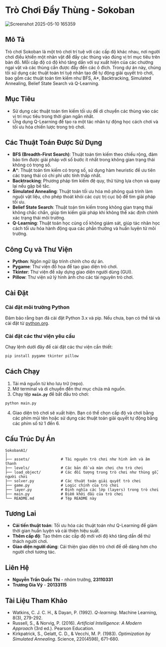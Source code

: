 
# Trò Chơi Đẩy Thùng - Sokoban
![Screenshot 2025-05-10 165359](https://github.com/user-attachments/assets/6fc393d1-ae4f-487d-817c-b47be918c207)

## Mô Tả
Trò chơi Sokoban là một trò chơi trí tuệ với các cấp độ khác nhau, nơi người chơi điều khiển một nhân vật để đẩy các thùng vào đúng vị trí mục tiêu trên bản đồ. Mỗi cấp độ có độ khó tăng dần với sự xuất hiện của các chướng ngại vật và các thùng cần được đẩy đến các ô đích. Trong dự án này, chúng tôi sử dụng các thuật toán trí tuệ nhân tạo để tự động giải quyết trò chơi, bao gồm các thuật toán tìm kiếm như BFS, A*, Backtracking, Simulated Annealing, Belief State Search và Q-Learning.

## Mục Tiêu
- Sử dụng các thuật toán tìm kiếm tối ưu để di chuyển các thùng vào các vị trí mục tiêu trong thời gian ngắn nhất.
- Ứng dụng Q-Learning để tạo ra một tác nhân tự động học cách chơi và tối ưu hóa chiến lược trong trò chơi.

## Các Thuật Toán Được Sử Dụng
- **BFS (Breadth-First Search)**: Thuật toán tìm kiếm theo chiều rộng, đảm bảo tìm được giải pháp với số bước ít nhất trong không gian trạng thái không có trọng số.
- **A***: Thuật toán tìm kiếm có trọng số, sử dụng hàm heuristic để ưu tiên các trạng thái có chi phí ước tính thấp nhất.
- **Backtracking**: Phương pháp tìm kiếm đệ quy, thử từng lựa chọn và quay lại nếu gặp bế tắc.
- **Simulated Annealing**: Thuật toán tối ưu hóa mô phỏng quá trình làm nguội vật liệu, cho phép thoát khỏi các cực trị cục bộ để tìm giải pháp tối ưu.
- **Belief State Search**: Thuật toán tìm kiếm trong không gian trạng thái không chắc chắn, giúp tìm kiếm giải pháp khi không thể xác định chính xác trạng thái môi trường.
- **Q-Learning**: Thuật toán học củng cố không giám sát, giúp tác nhân học cách tối ưu hóa hành động qua các phần thưởng và huấn luyện từ môi trường.

## Công Cụ và Thư Viện
- **Python**: Ngôn ngữ lập trình chính cho dự án.
- **Pygame**: Thư viện đồ họa để tạo giao diện trò chơi.
- **Tkinter**: Thư viện để xây dựng giao diện người dùng (GUI).
- **Pillow**: Thư viện xử lý hình ảnh cho các tài nguyên trò chơi.

## Cài Đặt
### Cài đặt môi trường Python
Đảm bảo rằng bạn đã cài đặt Python 3.x và pip. Nếu chưa, bạn có thể tải và cài đặt từ [python.org](https://www.python.org/).

### Cài đặt các thư viện yêu cầu
Chạy lệnh dưới đây để cài đặt các thư viện cần thiết:
```bash
pip install pygame tkinter pillow
```

## Cách Chạy
1. Tải mã nguồn từ kho lưu trữ (repo).
2. Mở terminal và di chuyển đến thư mục chứa mã nguồn.
3. Chạy tệp **`main.py`** để bắt đầu trò chơi:
```bash
python main.py
```
4. Giao diện trò chơi sẽ xuất hiện. Bạn có thể chọn cấp độ và chơi bằng các phím mũi tên hoặc sử dụng các thuật toán giải quyết tự động bằng các phím số từ 1 đến 6.

## Cấu Trúc Dự Án
```
SokobanAI/
│
├── assets/              # Tài nguyên trò chơi như hình ảnh và âm thanh
├── levels/              # Các bản đồ và màn chơi cho trò chơi
├── load_object/         # Các đối tượng trong trò chơi như thùng gỗ, người chơi
├── solver.py            # Các thuật toán giải quyết trò chơi
├── game.py              # Logic chính của trò chơi
├── layer.py             # Định nghĩa các lớp (layers) trong trò chơi
├── main.py              # Điểm khởi đầu của trò chơi
└── README.md            # Tệp README này
```

## Tương Lai
- **Cải tiến thuật toán**: Tối ưu hóa các thuật toán như Q-Learning để giảm thời gian huấn luyện và cải thiện hiệu suất.
- **Thêm cấp độ**: Tạo thêm các cấp độ mới với độ khó tăng dần để thử thách người chơi.
- **Giao diện người dùng**: Cải thiện giao diện trò chơi để dễ dàng hơn cho người chơi tương tác.

## Liên Hệ
- **Nguyễn Trần Quốc Thi** - nhóm trưởng, **23110331**
- **Trương Gia Vỷ** - **20133115**

## Tài Liệu Tham Khảo
- Watkins, C. J. C. H., & Dayan, P. (1992). *Q-learning*. Machine Learning, 8(3), 279-292.
- Russell, S., & Norvig, P. (2016). *Artificial Intelligence: A Modern Approach* (3rd ed.). Pearson Education.
- Kirkpatrick, S., Gelatt, C. D., & Vecchi, M. P. (1983). *Optimization by Simulated Annealing*. Science, 220(4598), 671-680.
